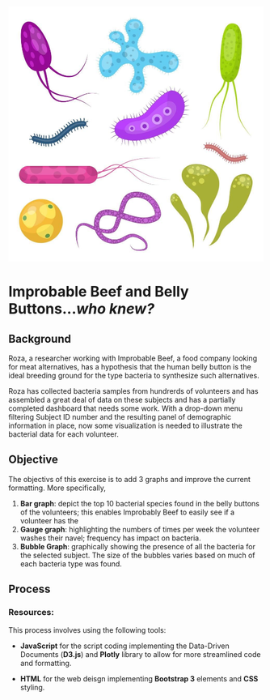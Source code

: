 ![bacteria](./static/images/germs2.jpg)
# Improbable Beef and Belly Buttons...*who knew?*

## Background
Roza, a researcher working with Improbable Beef, a food company looking for meat alternatives, has a hypothesis that the human belly button is the ideal breeding ground for the type bacteria to synthesize such alternatives.  

Roza has collected bacteria samples from hundrerds of volunteers and has assembled a great deal of data on these subjects and has a partially completed dashboard that needs some work. With a drop-down menu filtering Subject ID number and the resulting panel of demographic information in place, now some visualization is needed to illustrate the bacterial data for each volunteer. 

## Objective
The objectivs of this exercise is to add 3 graphs and improve the current formatting.  More specifically,

1. **Bar graph**: depict the top 10 bacterial species found in the belly buttons of the volunteers; this enables Improbably Beef to easily see if a volunteer has the 
2. **Gauge graph**: highlighting the numbers of times per week the volunteer washes their navel; frequency has impact on bacteria.
3. **Bubble Graph**: graphically showing the presence of all the bacteria for the selected subject.  The size of the bubbles varies based on much of each bacteria type was found. 


## Process
### Resources:
This process involves using the following tools:

*  **JavaScript** for the script coding implementing the Data-Driven Documents (**D3.js**) and **Plotly** library to allow for more streamlined code and formatting.

*  **HTML** for the web deisgn implementing **Bootstrap 3** elements and **CSS** styling.







